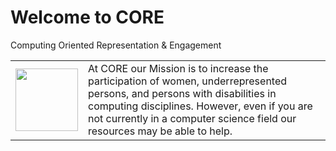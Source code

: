 # Welcome to CORE

Computing Oriented Representation & Engagement

|  |  |
|--|--|
| <img src="https://avatars3.githubusercontent.com/u/70347203?s=200&v=4" width = "100" /> | At CORE our Mission is to increase the participation of women, underrepresented persons, and persons with disabilities in computing disciplines. However, even if you are not currently in a computer science field our resources may be able to help.|

<br/>
